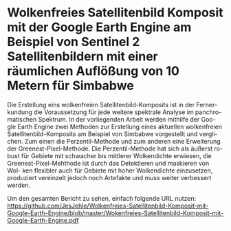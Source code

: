 # Wolkenfreies Satellitenbild Komposit mit der Google Earth Engine am Beispiel von Sentinel 2 Satellitenbildern mit einer räumlichen Auflößung von 10 Metern für Simbabwe

Die Erstellung eins wolkenfreien Satellitenbild-Komposits ist in der Ferner-
kundung die Voraussetzung für jede weitere spektrale Analyse im panchro-
matischen Spektrum. In der vorliegenden Arbeit werden mithilfe der Goo-
gle Earth Engine zwei Methoden zur Erstellung eines aktuellen wolkenfreien
Satellitenbild-Komposits am Beispiel von Simbabwe vorgestellt und vergli-
chen. Zum einen die Perzentil-Methode und zum anderen eine Erweiterung
der Greenest-Pixel-Methode. Die Perzentil-Methode hat sich als äußerst ro-
bust für Gebiete mit schwacher bis mittlerer Wolkendichte erwiesen, die
Greenest-Pixel-Mehthode ist durch das Detektieren und maskieren von Wol-
ken flexibler auch für Gebiete mit hoher Wolkendichte einzusetzen, produziert
vereinzelt jedoch noch Artefakte und muss weiter verbessert werden. 

Um den gesamten Bericht zu sehen, einfach folgende URL nutzen:
https://github.com/JesJehle/Wolkenfreies-Satellitenbild-Komposit-mit-Google-Earth-Engine/blob/master/Wokenfreies-Satellitenbild-Komposit-mit-Google-Earth-Engine.pdf
